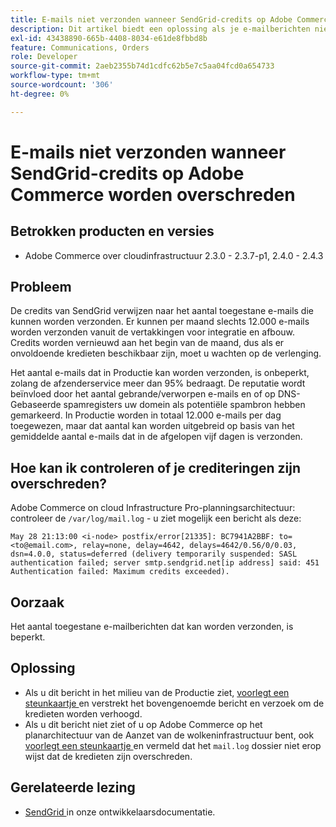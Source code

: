 ```yaml
---
title: E-mails niet verzonden wanneer SendGrid-credits op Adobe Commerce worden overschreden
description: Dit artikel biedt een oplossing als je e-mailberichten niet worden verzonden omdat je de limiet voor SendGrid-credits voor Adobe Commerce hebt overschreden.
exl-id: 43438890-665b-4408-8034-e61de8fbbd8b
feature: Communications, Orders
role: Developer
source-git-commit: 2aeb2355b74d1cdfc62b5e7c5aa04fcd0a654733
workflow-type: tm+mt
source-wordcount: '306'
ht-degree: 0%

---
```


# E-mails niet verzonden wanneer SendGrid-credits op Adobe Commerce worden overschreden

## Betrokken producten en versies

* Adobe Commerce over cloudinfrastructuur 2.3.0 - 2.3.7-p1, 2.4.0 - 2.4.3

## Probleem

De credits van SendGrid verwijzen naar het aantal toegestane e-mails die kunnen worden verzonden. Er kunnen per maand slechts 12.000 e-mails worden verzonden vanuit de vertakkingen voor integratie en afbouw. Credits worden vernieuwd aan het begin van de maand, dus als er onvoldoende kredieten beschikbaar zijn, moet u wachten op de verlenging.

Het aantal e-mails dat in Productie kan worden verzonden, is onbeperkt, zolang de afzenderservice meer dan 95% bedraagt. De reputatie wordt beïnvloed door het aantal gebrande/verworpen e-mails en of op DNS-Gebaseerde spamregisters uw domein als potentiële spambron hebben gemarkeerd. In Productie worden in totaal 12.000 e-mails per dag toegewezen, maar dat aantal kan worden uitgebreid op basis van het gemiddelde aantal e-mails dat in de afgelopen vijf dagen is verzonden.

## Hoe kan ik controleren of je crediteringen zijn overschreden?

Adobe Commerce on cloud Infrastructure Pro-planningsarchitectuur: controleer de `/var/log/mail.log` - u ziet mogelijk een bericht als deze:

`May 28 21:13:00 <i-node> postfix/error[21335]: BC7941A2BBF: to=<to@email.com>, relay=none, delay=4642, delays=4642/0.56/0/0.03, dsn=4.0.0, status=deferred (delivery temporarily suspended: SASL authentication failed; server smtp.sendgrid.net[ip address] said: 451 Authentication failed: Maximum credits exceeded).`

## Oorzaak

Het aantal toegestane e-mailberichten dat kan worden verzonden, is beperkt.

## Oplossing

* Als u dit bericht in het milieu van de Productie ziet, [ voorlegt een steunkaartje ](/help/help-center-guide/help-center/magento-help-center-user-guide.md#submit-ticket) en verstrekt het bovengenoemde bericht en verzoek om de kredieten worden verhoogd.
* Als u dit bericht niet ziet of u op Adobe Commerce op het planarchitectuur van de Aanzet van de wolkeninfrastructuur bent, ook [ voorlegt een steunkaartje ](/help/help-center-guide/help-center/magento-help-center-user-guide.md#submit-ticket) en vermeld dat het `mail.log` dossier niet erop wijst dat de kredieten zijn overschreden.

## Gerelateerde lezing

* [ SendGrid ](https://experienceleague.adobe.com/en/docs/commerce-cloud-service/user-guide/project/sendgrid) in onze ontwikkelaarsdocumentatie.
